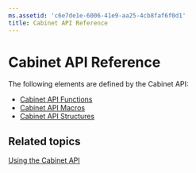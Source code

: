 ```yaml
---
ms.assetid: 'c6e7de1e-6006-41e9-aa25-4cb8faf6f0d1'
title: Cabinet API Reference
---
```


# Cabinet API Reference

The following elements are defined by the Cabinet API:

-   [Cabinet API Functions](cabinet-api-functions.md)
-   [Cabinet API Macros](cabinet-api-macros.md)
-   [Cabinet API Structures](cabinet-api-structures.md)

## Related topics

<dl> <dt>

[Using the Cabinet API](using-the-cabinet-api.md)
</dt> </dl>

 

 



